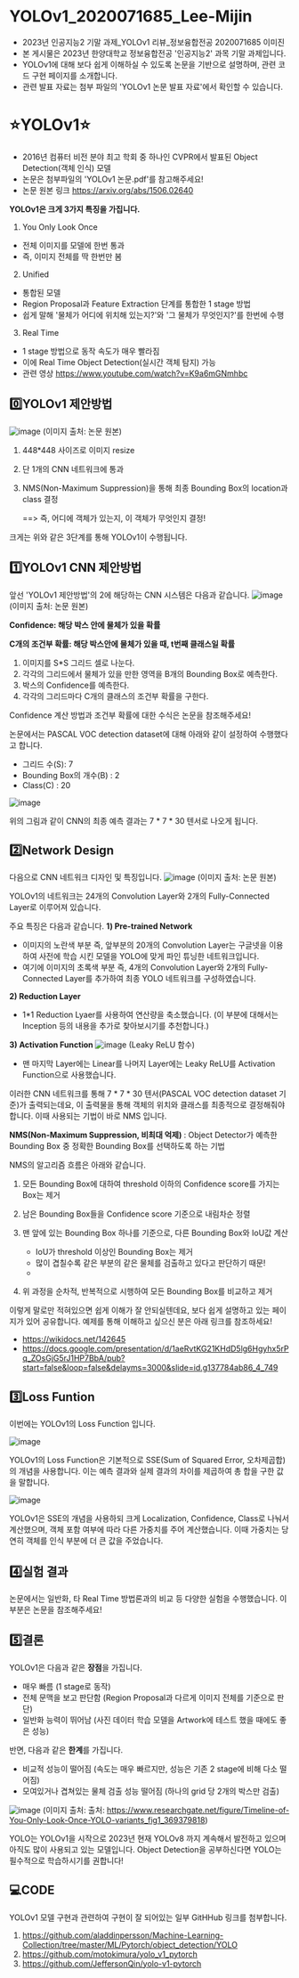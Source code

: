 # YOLOv1_2020071685_Lee-Mijin
- 2023년 인공지능2 기말 과제_YOLOv1 리뷰_정보융합전공 2020071685 이미진
- 본 게시물은 2023년 한양대학교 정보융합전공 '인공지능2' 과목 기말 과제입니다.
- YOLOv1에 대해 보다 쉽게 이해하실 수 있도록 논문을 기반으로 설명하며, 관련 코드 구현 페이지를 소개합니다.
- 관련 발표 자료는 첨부 파일의 'YOLOv1 논문 발표 자료'에서 확인할 수 있습니다.

# ⭐YOLOv1⭐
- 2016년 컴퓨터 비전 분야 최고 학회 중 하나인 CVPR에서 발표된 Object Detection(객체 인식) 모델
- 논문은 첨부파일의 'YOLOv1 논문.pdf'를 참고해주세요!
- 논문 원본 링크 https://arxiv.org/abs/1506.02640


**YOLOv1은 크게 3가지 특징을 가집니다.**
1) You Only Look Once
- 전체 이미지를 모델에 한번 통과
- 즉, 이미지 전체를 딱 한번만 봄
2) Unified
- 통합된 모델
- Region Proposal과 Feature Extraction 단계를 통합한 1 stage 방법
- 쉽게 말해 '물체가 어디에 위치해 있는지?'와 '그 물체가 무엇인지?'를 한번에 수행
3) Real Time
- 1 stage 방법으로 동작 속도가 매우 빨라짐
- 이에 Real Time Object Detection(실시간 객체 탐지) 가능
- 관련 영상 https://www.youtube.com/watch?v=K9a6mGNmhbc

## 0️⃣YOLOv1 제안방법
![image](https://github.com/HY-AI2-Projects/YOLOv1_2020071685_Lee-Mijin/assets/146939806/73bda07b-b6dd-4997-8390-940f05149fdc)
(이미지 출처: 논문 원본)
1. 448*448 사이즈로 이미지 resize
2. 단 1개의 CNN 네트워크에 통과
3. NMS(Non-Maximum Suppression)을 통해 최종 Bounding Box의 location과 class 결정

    ==> 즉, 어디에 객체가 있는지, 이 객체가 무엇인지 결정!

크게는 위와 같은 3단계를 통해 YOLOv1이 수행됩니다.

## 1️⃣YOLOv1 CNN 제안방법
앞선 'YOLOv1 제안방법'의 2에 해당하는 CNN 시스템은 다음과 같습니다.
![image](https://github.com/HY-AI2-Projects/YOLOv1_2020071685_Lee-Mijin/assets/146939806/6e0878a1-2dd6-41b5-a7ae-75c1327f732e)
(이미지 출처: 논문 원본)

**Confidence: 해당 박스 안에 물체가 있을 확률**

**C개의 조건부 확률: 해당 박스안에 물체가 있을 때, t번째 클래스일 확률**

1. 이미지를 S*S 그리드 셀로 나눈다.
2. 각각의 그리드에서 물체가 있을 만한 영역을 B개의 Bounding Box로 예측한다.
3. 박스의 Confidence를 예측한다.
4. 각각의 그리드마다 C개의 클래스의 조건부 확률을 구한다.

Confidence 계산 방법과 조건부 확률에 대한 수식은 논문을 참조해주세요!

논문에서는 PASCAL VOC detection dataset에 대해 아래와 같이 설정하여 수행했다고 합니다.
- 그리드 수(S): 7
- Bounding Box의 개수(B) : 2
- Class(C) : 20
  
![image](https://github.com/HY-AI2-Projects/YOLOv1_2020071685_Lee-Mijin/assets/146939806/5f6b4786-ca04-454e-8168-a6d8ddfc9da0)

위의 그림과 같이 CNN의 최종 예측 결과는 7 * 7 * 30 텐서로 나오게 됩니다.

## 2️⃣Network Design
다음으로 CNN 네트워크 디자인 및 특징입니다.
![image](https://github.com/HY-AI2-Projects/YOLOv1_2020071685_Lee-Mijin/assets/146939806/72906095-ce4a-4408-9487-64ebf3473f7e)
(이미지 출처: 논문 원본)

YOLOv1의 네트워크는 24개의 Convolution Layer와 2개의 Fully-Connected Layer로 이루어져 있습니다.

주요 특징은 다음과 같습니다.
**1) Pre-trained Network**
- 이미지의 노란색 부분 즉, 앞부분의 20개의 Convolution Layer는 구글넷을 이용하여 사전에 학습 시킨 모델을 YOLO에 맞게 파인 튜닝한 네트워크입니다.
- 여기에 이미지의 초록색 부분 즉, 4개의 Convolution Layer와 2개의 Fully-Connected Layer를 추가하여 최종 YOLO 네트워크를 구성하였습니다.
  
**2) Reduction Layer**
- 1*1 Reduction Lyaer를 사용하여 연산량을 축소했습니다.
(이 부분에 대해서는 Inception 등의 내용을 추가로 찾아보시기를 추천합니다.)

**3) Activation Function**
![image](https://github.com/HY-AI2-Projects/YOLOv1_2020071685_Lee-Mijin/assets/146939806/2faae7c2-f4f3-445a-84ff-dfdccb260aae)
(Leaky ReLU 함수)
- 맨 마지막 Layer에는 Linear를 나머지 Layer에는 Leaky ReLU를 Activation Function으로 사용했습니다.

이러한 CNN 네트워크를 통해 7 * 7 * 30 텐서(PASCAL VOC detection dataset 기준)가 출력되는데요,
이 출력물을 통해 객체의 위치와 클래스를 최종적으로 결정해줘야 합니다.
이때 사용되는 기법이 바로 NMS 입니다.

**NMS(Non-Maximum Suppression, 비최대 억제)**
: Object Detector가 예측한 Bounding Box 중 정확한 Bounding Box를 선택하도록 하는 기법

NMS의 알고리즘 흐름은 아래와 같습니다.

1) 모든 Bounding Box에 대하여 threshold 이하의 Confidence score를 가지는 Box는 제거
2) 남은 Bounding Box들을 Confidence score 기준으로 내림차순 정렬
3) 맨 앞에 있는 Bounding Box 하나를 기준으로, 다른 Bounding Box와 IoU값 계산
   
   - IoU가 threshold 이상인 Bounding Box는 제거
   - 많이 겹칠수록 같은 부분의 같은 물체를 검출하고 있다고 판단하기 때문!
   - 
4) 위 과정을 순차적, 반복적으로 시행하여 모든 Bounding Box를 비교하고 제거

이렇게 말로만 적혀있으면 쉽게 이해가 잘 안되실텐데요, 보다 쉽게 설명하고 있는 페이지가 있어 공유합니다.
예제를 통해 이해하고 싶으신 분은 아래 링크를 참조하세요!
- https://wikidocs.net/142645
- https://docs.google.com/presentation/d/1aeRvtKG21KHdD5lg6Hgyhx5rPq_ZOsGjG5rJ1HP7BbA/pub?start=false&loop=false&delayms=3000&slide=id.g137784ab86_4_749

## 3️⃣Loss Funtion
이번에는 YOLOv1의 Loss Function 입니다.

![image](https://github.com/HY-AI2-Projects/YOLOv1_2020071685_Lee-Mijin/assets/146939806/e7a61d5f-9236-46bb-8fff-30fce935f9d1)

YOLOv1의 Loss Function은 기본적으로 SSE(Sum of Squared Error, 오차제곱합)의 개념을 사용합니다.
이는 예측 결과와 실제 결과의 차이를 제곱하여 총 합을 구한 값을 말합니다.

![image](https://github.com/HY-AI2-Projects/YOLOv1_2020071685_Lee-Mijin/assets/146939806/a2b954b4-5830-4541-a7a4-4d1f813ebdde)

YOLOv1은 SSE의 개념을 사용하되 크게 Localization, Confidence, Class로 나눠서 계산했으며, 객체 포함 여부에 따라 다른 가중치를 주어 계산했습니다. 이때 가중치는 당연히 객체를 인식 부분에 더 큰 값을 주었습니다.

## 4️⃣실험 결과
논문에서는 일반화, 타 Real Time 방법론과의 비교 등 다양한 실험을 수행했습니다.
이 부분은 논문을 참조해주세요!

## 5️⃣결론
YOLOv1은 다음과 같은 **장점**을 가집니다.
- 매우 빠름 (1 stage로 동작)
- 전체 문맥을 보고 판단함 (Region Proposal과 다르게 이미지 전체를 기준으로 판단)
- 일반화 능력이 뛰어남 (사진 데이터 학습 모델을 Artwork에 테스트 했을 때에도 좋은 성능)

반면, 다음과 같은 **한계**를 가집니다.
- 비교적 성능이 떨어짐 (속도는 매우 빠르지만, 성능은 기존 2 stage에 비해 다소 떨어짐)
- 모여있거나 겹쳐있는 물체 검출 성능 떨어짐 (하나의 grid 당 2개의 박스만 검출)

![image](https://github.com/HY-AI2-Projects/YOLOv1_2020071685_Lee-Mijin/assets/146939806/d076e101-5bda-4c53-9813-ec16a7cfce02)
(이미지 출처: 출처: https://www.researchgate.net/figure/Timeline-of-You-Only-Look-Once-YOLO-variants_fig1_369379818)

YOLO는 YOLOv1을 시작으로 2023년 현재 YOLOv8 까지 계속해서 발전하고 있으며 아직도 많이 사용되고 있는 모델입니다.
Object Detection을 공부하신다면 YOLO는 필수적으로 학습하시기를 권합니다!

## 💻CODE
YOLOv1 모델 구현과 관련하여 구현이 잘 되어있는 일부 GitHHub 링크를 첨부합니다.

1) https://github.com/aladdinpersson/Machine-Learning-Collection/tree/master/ML/Pytorch/object_detection/YOLO
2) https://github.com/motokimura/yolo_v1_pytorch
3) https://github.com/JeffersonQin/yolo-v1-pytorch


